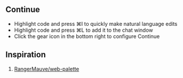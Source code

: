 


## Continue 

- Highlight code and press ⌘I to quickly make natural language edits
- Highlight code and press ⌘L to add it to the chat window
- Click the gear icon in the bottom right to configure Continue


## Inspiration 

1. [RangerMauve/web-palette](https://github.com/RangerMauve/web-palette)
